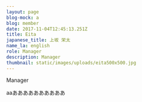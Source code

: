 ```yaml
---
layout: page
blog-mock: a
blog: member
date: 2017-11-04T12:45:13.251Z
title: Eita
japanese_title: 上坂 栄太
name_la: english
role: Manager
description: Manager
thumbnail: static/images/uploads/eita500x500.jpg
---
```

Manager

aaああああああああああ
